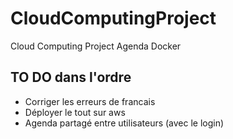 # CloudComputingProject
Cloud Computing Project Agenda Docker


## TO DO dans l'ordre
- Corriger les erreurs de francais
- Déployer le tout sur aws
- Agenda partagé entre utilisateurs (avec le login)
